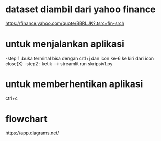 # dataset diambil dari yahoo finance

https://finance.yahoo.com/quote/BBRI.JK?.tsrc=fin-srch

# untuk menjalankan aplikasi

-step 1 :buka terminal bisa dengan crtl+j dan icon ke-6 ke kiri dari icon close(X)
-step2 : ketik --> streamlit run skripsiv1.py

# untuk memberhentikan aplikasi

ctrl+c

# flowchart

https://app.diagrams.net/
